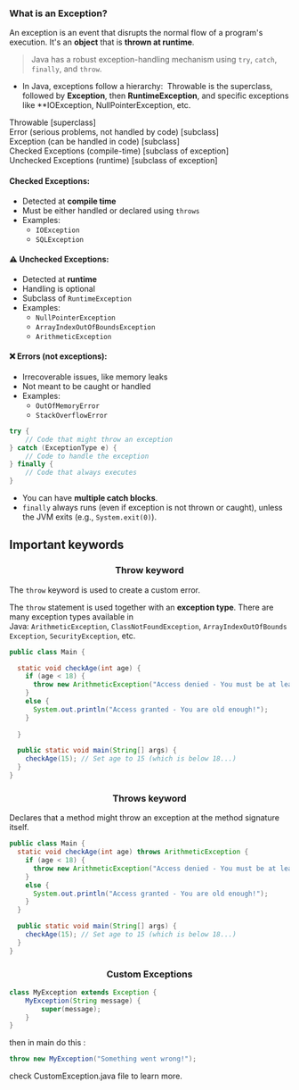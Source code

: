 ### **What is an Exception?**

An exception is an event that disrupts the normal flow of a program's execution. It's an **object** that is **thrown at runtime**.

>Java has a robust exception-handling mechanism using `try`, `catch`, `finally`, and `throw`.


- In Java, exceptions follow a hierarchy: 
Throwable is the superclass, followed by **Exception**, then **RuntimeException**, and specific exceptions like **IOException, NullPointerException, etc.

Throwable [superclass] 
\
Error       (serious problems, not handled by code) [subclass]
\
Exception    (can be handled in code) [subclass]
\
            Checked Exceptions (compile-time) [subclass of exception]
      \
            Unchecked Exceptions (runtime) [subclass of exception]


#### Checked Exceptions:

- Detected at **compile time**
- Must be either handled or declared using `throws`
- Examples:
    - `IOException`
    - `SQLException`

#### ⚠️ Unchecked Exceptions:
- Detected at **runtime**
- Handling is optional
- Subclass of `RuntimeException`
- Examples:
    - `NullPointerException`
    - `ArrayIndexOutOfBoundsException`
    - `ArithmeticException`

#### ❌ Errors (not exceptions):

- Irrecoverable issues, like memory leaks
- Not meant to be caught or handled
- Examples:
    - `OutOfMemoryError`
    - `StackOverflowError`


```java
try {
    // Code that might throw an exception
} catch (ExceptionType e) {
    // Code to handle the exception
} finally {
    // Code that always executes
}
```

- You can have **multiple catch blocks**.
- `finally` always runs (even if exception is not thrown or caught), unless the JVM exits (e.g., `System.exit(0)`).


## Important keywords


<center><h3>Throw keyword</h3></center>

The `throw` keyword is used to create a custom error.

The `throw` statement is used together with an **exception type**. There are many exception types available in Java: `ArithmeticException`, `ClassNotFoundException`, `ArrayIndexOutOfBoundsException`, `SecurityException`, etc.

```java
public class Main {

  static void checkAge(int age) {
    if (age < 18) {
      throw new ArithmeticException("Access denied - You must be at least 18 years old.");
    }
    else {
      System.out.println("Access granted - You are old enough!");
    }
    
  }

  public static void main(String[] args) {
    checkAge(15); // Set age to 15 (which is below 18...)
  }
}
```


<center><h3>Throws keyword</h3></center>

Declares that a method might throw an exception at the method signature itself.

```java
public class Main {
  static void checkAge(int age) throws ArithmeticException {
    if (age < 18) {
      throw new ArithmeticException("Access denied - You must be at least 18 years old.");
    }
    else {
      System.out.println("Access granted - You are old enough!");
    }
  }

  public static void main(String[] args) {
    checkAge(15); // Set age to 15 (which is below 18...)
  }
}
```


<center><h3>Custom Exceptions</h3></center>

```java
class MyException extends Exception {
    MyException(String message) {
        super(message);
    }
}
```

then in main do this : 

```java
throw new MyException("Something went wrong!");
```
check CustomException.java file to learn more.
